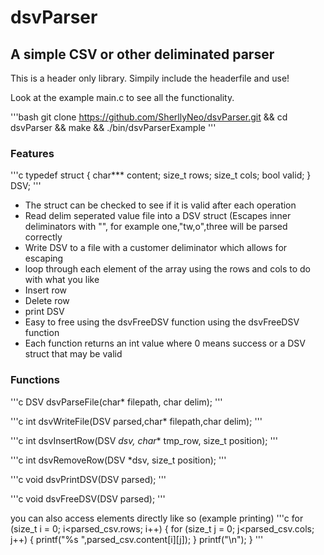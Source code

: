 # dsvParser

## A simple CSV or other deliminated parser 

This is a header only library. Simpily include the headerfile and use!

Look at the example main.c to see all the functionality.

'''bash
git clone https://github.com/SherllyNeo/dsvParser.git &&
cd dsvParser &&
make &&
./bin/dsvParserExample
'''


### Features

'''c
typedef struct {
    char*** content;
    size_t rows;
    size_t cols;
    bool valid;
} DSV;
'''



* The struct can be checked to see if it is valid after each operation
* Read delim seperated value file into a DSV struct (Escapes inner deliminators with "", for example one,"tw,o",three will be parsed correctly
* Write DSV to a file with a customer deliminator which allows for escaping
* loop through each element of the array using the rows and cols to do with what you like
* Insert row
* Delete row
* print DSV
* Easy to free using the dsvFreeDSV function using the dsvFreeDSV function
* Each function returns an int value where 0 means success or a DSV struct that may be valid


### Functions

'''c
DSV dsvParseFile(char* filepath, char delim);
'''

'''c
int dsvWriteFile(DSV parsed,char* filepath,char delim);
'''


'''c
int dsvInsertRow(DSV *dsv, char** tmp_row, size_t position);
'''

'''c
int dsvRemoveRow(DSV *dsv, size_t position);
'''

'''c
void dsvPrintDSV(DSV parsed);
'''

'''c
void dsvFreeDSV(DSV parsed);
'''


you can also access elements directly like so (example printing)
'''c
for (size_t i = 0; i<parsed_csv.rows; i++) {
    for (size_t j = 0; j<parsed_csv.cols; j++) {
        printf("%s ",parsed_csv.content[i][j]);
    }
    printf("\n");
}
'''





